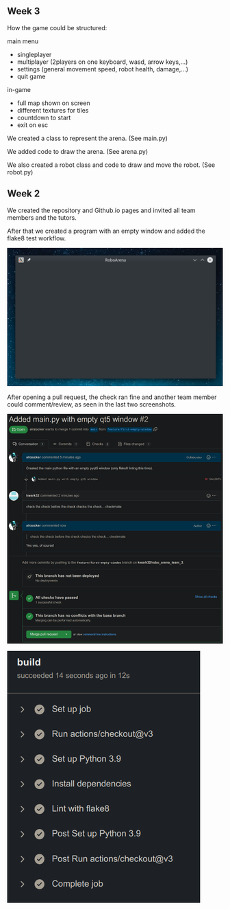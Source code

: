 ## Week 3

How the game could be structured:

main menu

  - singleplayer
  - multiplayer (2players on one keyboard, wasd, arrow keys,...)
  - settings (general movement speed, robot health, damage,...)
  - quit game

in-game

  - full map shown on screen
  - different textures for tiles
  - countdown to start
  - exit on esc

We created a class to represent the arena. (See main.py)

We added code to draw the arena. (See arena.py)

We also created a robot class and code to draw and move the robot. (See robot.py)

## Week 2

We created the repository and Github.io pages and invited all team members and the tutors.

After that we created a program with an empty window and added the flake8 test workflow.

![Empty test window](/main-window.png)

After opening a pull request, the check ran fine and another team member could comment/review, as seen in the last two screenshots.

![Empty test window](/pr-review-test-details.png)

![Empty test window](/flake8-details.png)
